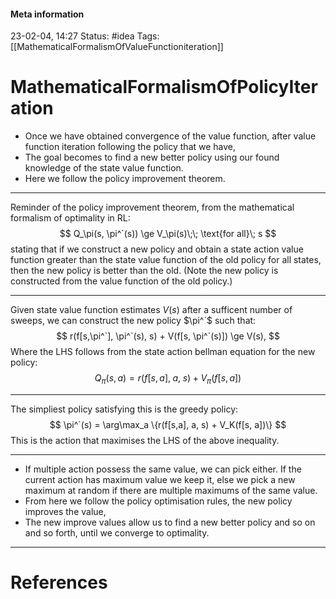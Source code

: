 #### Meta information
23-02-04, 14:27
Status: #idea
Tags: [[MathematicalFormalismOfValueFunctioniteration]]





# MathematicalFormalismOfPolicyIteration

- Once we have obtained convergence of the value function, after value function iteration following the policy that we have,
- The goal becomes to find a new better policy using our found knowledge of the state value function.
- Here we follow the policy improvement theorem.
___
Reminder of the policy improvement theorem, from the mathematical formalism of optimality in RL:
$$
Q_\pi(s, \pi^`(s)) \ge V_\pi(s)\;\; \text{for all}\; s
$$
stating that if we construct a new policy and obtain a state action value function greater than the state value function of the old policy for all states, then the new policy is better than the old. (Note the new policy is constructed from the value function of the old policy.)
___
Given state value function estimates $V(s)$ after a sufficent number of sweeps, we can construct the new policy $\pi^`$ such that:
$$
r(f[s,\pi^`], \pi^`(s), s) + V(f[s, \pi^`(s)]) \ge V(s),
$$
Where the LHS follows from the state action bellman equation for the new policy:
$$
Q_\pi(s,a) = r(f[s, a], \;a,\;s) + V_\pi(f[s, a])
$$
___
The simpliest policy satisfying this is the greedy policy:
$$
\pi^`(s) = \arg\max_a \{r(f[s,a], a, s) + V_K(f[s, a])\}
$$
This is the action that maximises the LHS of the above inequality.
___
- If multiple action possess the same value, we can pick either. If the current action has maximum value we keep it, else we pick a new maximum at random if there are multiple maximums of the same value.
- From here we follow the policy optimisation rules, the new policy improves the value,
- The new improve values allow us to find a new better policy and so on and so forth, until we converge to optimality.
___



# References
